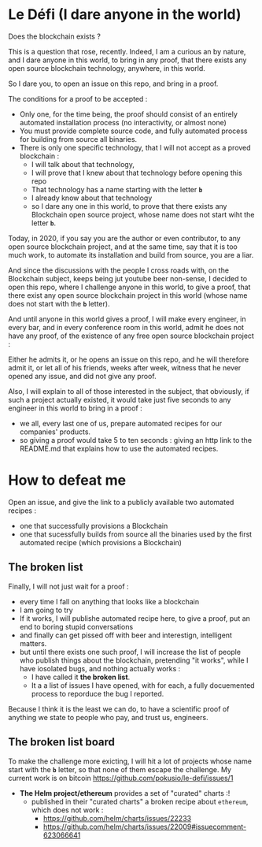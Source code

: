 # Le Défi (I dare anyone in the world)


Does the blockchain exists ? 

This is a question that rose, recently. Indeed, I am a curious an by nature, and I dare anyone in this world, to bring in any proof, that there exists any open source blockchain technology, anywhere, in this world.



So I dare you, to open an issue on this repo, and bring in a proof.

The conditions for a proof to be accepted : 
* Only one, for the time being, the proof should consist of an entirely automated installation process (no interactivity, or almost none)
* You must provide complete source code, and fully automated process for building from source all binaries.
* There is only one specific technology, that I will not accept as a proved blockchain : 
  * I will talk about that technology, 
  * I will prove that I knew about that technology before opening this repo
  * That technology has a name starting with the letter **`b`** 
  * I already know about that technology
  * so I dare any one in this world, to prove that there exists any Blockchain open source project, whose name does not start wiht the letter **`b`**.

Today, in 2020, if you say you are the author or even contributor, to any open source blockchain project, and at the same time, say that it is too much work, to automate its installation and build from source, you are a liar.



And since the discussions with the people I cross roads with, on the Blockchain subject, keeps being jut youtube beer non-sense, I decided to open this repo, where I challenge anyone in this world, to give a proof, that there exist any open source blockchain project in this world (whose name does not start with the **`b`** letter).


And until anyone in this world gives a proof, I will make every engineer, in every bar, and in every conference room in this world, admit he does not have any proof, of the existence of any free open source blockchain project : 

Either he admits it, or he opens an issue on this repo, and he will therefore admit it, or let all of his friends, weeks after week, witness that he never opened any issue, and did not give any proof.


Also, I will explain to all of those interested in the subject, that obviously, if such a project actually existed, it would take just five seconds to any engineer in this world to bring in a proof : 
* we all, every last one of us, prepare automated recipes for our companies' products.
* so giving a proof would take 5 to ten seconds : giving an http link to the README.md that explains how to use the automated recipes.


# How to defeat me

Open an issue, and give the link to a publicly available two automated recipes : 
* one that successfully provisions a Blockchain
* one that sucessfully builds from source all the binaries used by the first automated recipe (which provisions a Blockchain)

## The broken list

Finally, I will not just wait for a proof : 
* every time I fall on anything that looks like a blockchain
* I am going to try
* If it works, I will publishe automated recipe here, to give a proof, put an end to boring stupid conversations
* and finally can get pissed off with beer and interestign, intelligent matters.
* but until there exists one such proof, I will increase the list of people who publish things about the blockchain, pretending "it works", while I have iosolated bugs, and nothing actually works : 
  * I have called  it **the broken list**.
  * It a a list of issues I have opened, with for each, a fully docuemented process to reporduce the bug I reported.


Because I think it is the least we can do, to have a scientific proof of anything we state to people who pay, and trust us, engineers.


## The broken list board

To make the challenge more exicting, I will hit a lot of projects whose name start with the **`b`**  letter, so that none of them escape the challenge. My current work is on bitcoin https://github.com/pokusio/le-defi/issues/1

* **The Helm project/ethereum** provides a set of "curated" charts :! 
  * published in their "curated charts" a broken recipe about `ethereum`, which does not work : 
    * https://github.com/helm/charts/issues/22233 
    * https://github.com/helm/charts/issues/22009#issuecomment-623066641 


